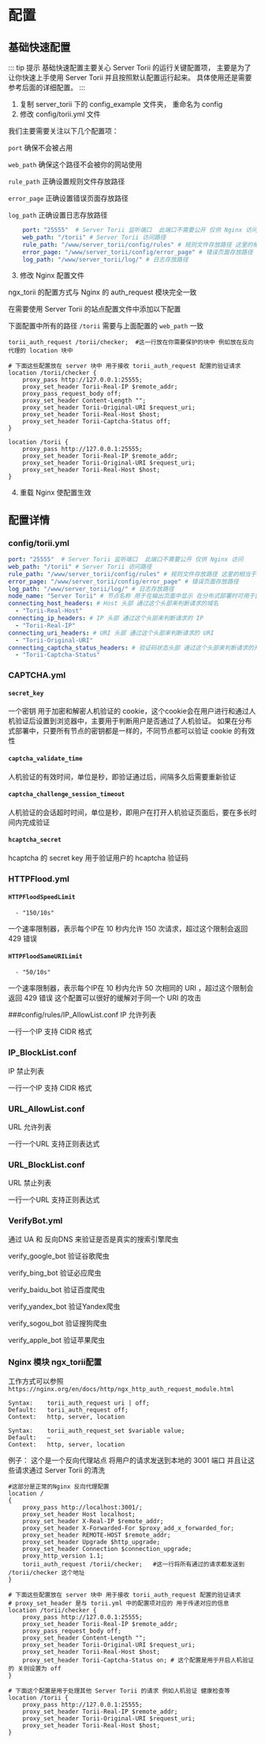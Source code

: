 # 配置

## 基础快速配置

::: tip 提示
基础快速配置主要关心 Server Torii 的运行关键配置项，
主要是为了让你快速上手使用 Server Torii 并且按照默认配置运行起来。
具体使用还是需要参考后面的详细配置。
:::

1. 复制 server_torii 下的 config_example 文件夹， 重命名为 config
2. 修改 config/torii.yml 文件

我们主要需要关注以下几个配置项：

`port` 确保不会被占用

`web_path` 确保这个路径不会被你的网站使用

`rule_path` 正确设置规则文件存放路径

`error_page` 正确设置错误页面存放路径

`log_path` 正确设置日志存放路径

```yml
    port: "25555"  # Server Torii 监听端口  此端口不需要公开 仅供 Nginx 访问
    web_path: "/torii" # Server Torii 访问路径
    rule_path: "/www/server_torii/config/rules" # 规则文件存放路径 这里的相当于默认 server_torii 程序是在 /www/server_torii 目录下
    error_page: "/www/server_torii/config/error_page" # 错误页面存放路径 
    log_path: "/www/server_torii/log/" # 日志存放路径
```

3. 修改 Nginx 配置文件

ngx_torii 的配置方式与 Nginx 的 auth_request 模块完全一致

在需要使用 Server Torii 的站点配置文件中添加以下配置

下面配置中所有的路径 `/torii` 需要与上面配置的 `web_path` 一致

```nginx
torii_auth_request /torii/checker;  #这一行放在你需要保护的块中 例如放在反向代理的 location 块中

# 下面这些配置放在 server 块中 用于接收 torii_auth_request 配置的验证请求
location /torii/checker {
    proxy_pass http://127.0.0.1:25555;
    proxy_set_header Torii-Real-IP $remote_addr;
    proxy_pass_request_body off;
    proxy_set_header Content-Length "";
    proxy_set_header Torii-Original-URI $request_uri;
    proxy_set_header Torii-Real-Host $host;
    proxy_set_header Torii-Captcha-Status off;
}

location /torii {
    proxy_pass http://127.0.0.1:25555;
    proxy_set_header Torii-Real-IP $remote_addr;
    proxy_set_header Torii-Original-URI $request_uri;
    proxy_set_header Torii-Real-Host $host;
}
```

4. 重载 Nginx 使配置生效


## 配置详情

### config/torii.yml
```yml
port: "25555"  # Server Torii 监听端口  此端口不需要公开 仅供 Nginx 访问
web_path: "/torii" # Server Torii 访问路径
rule_path: "/www/server_torii/config/rules" # 规则文件存放路径 这里的相当于默认 server_torii 程序是在 /www/server_torii 目录下
error_page: "/www/server_torii/config/error_page" # 错误页面存放路径 
log_path: "/www/server_torii/log/" # 日志存放路径
node_name: "Server Torii" # 节点名称 用于在输出页面中显示 在分布式部署时可用于区分节点
connecting_host_headers: # Host 头部 通过这个头部来判断请求的域名
  - "Torii-Real-Host"
connecting_ip_headers: # IP 头部 通过这个头部来判断请求的 IP
  - "Torii-Real-IP"
connecting_uri_headers: # URI 头部 通过这个头部来判断请求的 URI
  - "Torii-Original-URI"
connecting_captcha_status_headers: # 验证码状态头部 通过这个头部来判断请求的开关
  - "Torii-Captcha-Status"
```

### CAPTCHA.yml 
#### `secret_key`
一个密钥 用于加密和解密人机验证的 cookie，这个cookie会在用户进行和通过人机验证后设置到浏览器中，主要用于判断用户是否通过了人机验证。
如果在分布式部署中，只要所有节点的密钥都是一样的，不同节点都可以验证 cookie 的有效性
#### `captcha_validate_time`
人机验证的有效时间，单位是秒，即验证通过后，间隔多久后需要重新验证
#### `captcha_challenge_session_timeout`
人机验证的会话超时时间，单位是秒，即用户在打开人机验证页面后，要在多长时间内完成验证
#### `hcaptcha_secret`
hcaptcha 的 secret key 用于验证用户的 hcaptcha 验证码

### HTTPFlood.yml
#### `HTTPFloodSpeedLimit`
`  - "150/10s"`

一个速率限制器，表示每个IP在 10 秒内允许 150 次请求，超过这个限制会返回 429 错误
#### `HTTPFloodSameURILimit`
`  - "50/10s"`

一个速率限制器，表示每个IP在 10 秒内允许 50 次相同的 URI ，超过这个限制会返回 429 错误
这个配置可以很好的缓解对于同一个 URI 的攻击

###config/rules/IP_AllowList.conf
IP 允许列表 

一行一个IP 支持 CIDR 格式

### IP_BlockList.conf
IP 禁止列表

一行一个IP 支持 CIDR 格式

### URL_AllowList.conf
URL 允许列表

一行一个URL 支持正则表达式

### URL_BlockList.conf
URL 禁止列表

一行一个URL 支持正则表达式

### VerifyBot.yml
通过 UA 和 反向DNS 来验证是否是真实的搜索引擎爬虫

verify_google_bot 验证谷歌爬虫

verify_bing_bot 验证必应爬虫

verify_baidu_bot 验证百度爬虫

verify_yandex_bot 验证Yandex爬虫

verify_sogou_bot 验证搜狗爬虫

verify_apple_bot 验证苹果爬虫

### Nginx 模块 ngx_torii配置

工作方式可以参照 `https://nginx.org/en/docs/http/ngx_http_auth_request_module.html`

```nginx
Syntax:    torii_auth_request uri | off;
Default:   torii_auth_request off;
Context:   http, server, location
```


```nginx
Syntax:    torii_auth_request_set $variable value;
Default:   —
Context:   http, server, location
```

例子：
这个是一个反向代理站点 将用户的请求发送到本地的 3001 端口 并且让这些请求通过 Server Torii 的清洗
```nginx
#这部分是正常的Nginx 反向代理配置
location / 
{
    proxy_pass http://localhost:3001/;
    proxy_set_header Host localhost;
    proxy_set_header X-Real-IP $remote_addr;
    proxy_set_header X-Forwarded-For $proxy_add_x_forwarded_for;
    proxy_set_header REMOTE-HOST $remote_addr;
    proxy_set_header Upgrade $http_upgrade;
    proxy_set_header Connection $connection_upgrade;
    proxy_http_version 1.1;
    torii_auth_request /torii/checker;   #这一行将所有通过的请求都发送到 /torii/checker 这个地址
}

# 下面这些配置放在 server 块中 用于接收 torii_auth_request 配置的验证请求
# proxy_set_header 是与 torii.yml 中的配置项对应的 用于传递对应的信息
location /torii/checker {
    proxy_pass http://127.0.0.1:25555;
    proxy_set_header Torii-Real-IP $remote_addr;
    proxy_pass_request_body off;
    proxy_set_header Content-Length "";
    proxy_set_header Torii-Original-URI $request_uri;
    proxy_set_header Torii-Real-Host $host;
    proxy_set_header Torii-Captcha-Status on; # 这个配置是用于开启人机验证的 关则设置为 off
}

# 下面这个配置是用于处理其他 Server Torii 的请求 例如人机验证 健康检查等
location /torii {
    proxy_pass http://127.0.0.1:25555;
    proxy_set_header Torii-Real-IP $remote_addr;
    proxy_set_header Torii-Original-URI $request_uri;
    proxy_set_header Torii-Real-Host $host;
}
```





